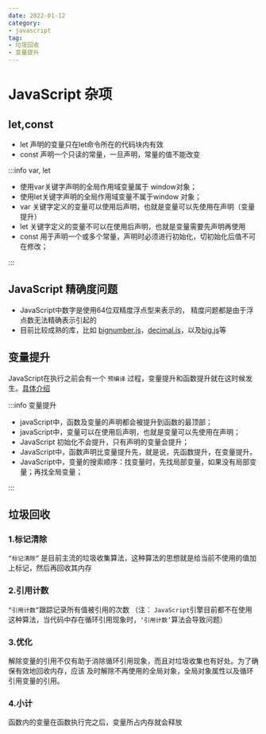 ```yaml
---
date: 2022-01-12
category:
- javascript
tag:
- 垃圾回收
- 变量提升
---
```


# JavaScript 杂项

## let,const

- let 声明的变量只在let命令所在的代码块内有效
- const 声明一个只读的常量，一旦声明，常量的值不能改变

:::info var, let

- 使用var关键字声明的全局作用域变量属于 window对象；
- 使用let关键字声明的全局作用域变量不属于window 对象；
- var 关键字定义的变量可以使用后声明，也就是变量可以先使用在声明（变量提升）
- let 关键字定义的变量不可以在使用后声明，也就是变量需要先声明再使用
- const 用于声明一个或多个常量，声明时必须进行初始化，切初始化后值不可在修改；

:::

## JavaScript 精确度问题

- JavaScript中数字是使用64位双精度浮点型来表示的， 精度问题都是由于浮点数无法精确表示引起的
- 目前比较成熟的库，比如 [bignumber.js](https://github.com/MikeMcl/bignumber.js)，[decimal.js](https://github.com/MikeMcl/decimal.js)，以及[big.js](https://github.com/MikeMcl/big.js)等

## 变量提升

JavaScript在执行之前会有一个 `预编译` 过程，变量提升和函数提升就在这时候发生。[具体介绍](https://www.runoob.com/js/js-hoisting.html)

:::info 变量提升

- javaScript中，函数及变量的声明都会被提升到函数的最顶部；
- javaScript中，变量可以在使用后声明，也就是变量可以先使用在声明；
- JavaScript 初始化不会提升，只有声明的变量会提升；
- JavaScript中，函数声明比变量提升先，就是说，先函数提升，在变量提升。
- JavaScript中，变量的搜索顺序：找变量时，先找局部变量，如果没有局部变量；再找全局变量；

:::

## 垃圾回收

### 1.标记清除
`“标记清除”` 是目前主流的垃圾收集算法，这种算法的思想就是给当前不使用的值加上标记，然后再回收其内存
### 2.引用计数
`“引用计数”`跟踪记录所有值被引用的次数
（注： `JavaScript`引擎目前都不在使用这种算法，当代码中存在循环引用现象时，`‘引用计数’`算法会导致问题）

### 3.优化
解除变量的引用不仅有助于消除循环引用现象，而且对垃圾收集也有好处。为了确保有效地回收内存，应该
及时解除不再使用的全局对象，全局对象属性以及循环引用变量的引用。

### 4.小计
函数内的变量在函数执行完之后，变量所占内存就会释放

